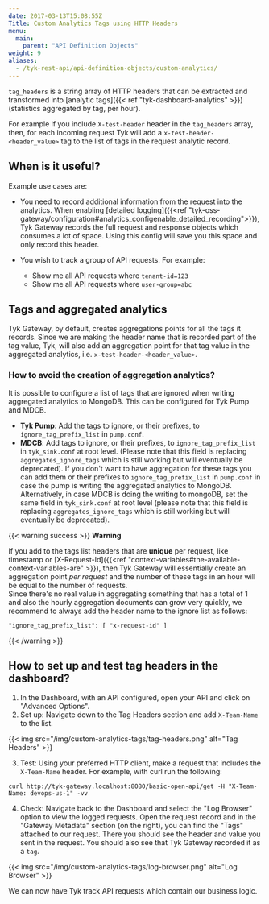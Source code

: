 ```yaml
---
date: 2017-03-13T15:08:55Z
Title: Custom Analytics Tags using HTTP Headers
menu:
  main:
    parent: "API Definition Objects"
weight: 9
aliases:
  - /tyk-rest-api/api-definition-objects/custom-analytics/
---
```


`tag_headers` is a string array of HTTP headers that can be extracted and transformed into [analytic tags]({{< ref "tyk-dashboard-analytics" >}})(statistics aggregated by tag, per hour).

For example if you include `X-test-header` header in the `tag_headers` array, then, for each incoming request Tyk will add a `x-test-header-<header_value>` tag to the list of tags in the request analytic record.

## When is it useful?

Example use cases are:

- You need to record additional information from the request into the analytics. When enabling [detailed logging]({{<ref "tyk-oss-gateway/configuration#analytics_configenable_detailed_recording">}}), Tyk Gateway records the full request and response objects which consumes a lot of space. Using this config will save you this space and only record this header.

- You wish to track a group of API requests. For example:

  - Show me all API requests where `tenant-id=123`
  - Show me all API requests where `user-group=abc`

## Tags and aggregated analytics

Tyk Gateway, by default, creates aggregations points for all the tags it records. Since we are making the header name that is recorded part of the tag value, Tyk, will also add an aggregation point for that tag value in the aggregated analytics, i.e. `x-test-header-<header_value>`.

### How to avoid the creation of aggregation analytics?

It is possible to configure a list of tags that are ignored when writing aggregated analytics to MongoDB. This can be configured for Tyk Pump and MDCB.

- **Tyk Pump**: Add the tags to ignore, or their prefixes, to `ignore_tag_prefix_list` in `pump.conf`.
- **MDCB**: Add tags to ignore, or their prefixes, to `ignore_tag_prefix_list` in `tyk_sink.conf` at root level. (Please note that this field is replacing `aggregates_ignore_tags` which is still working but will eventually be deprecated).
  If you don't want to have aggregation for these tags you can add them or their prefixes to `ignore_tag_prefix_list` in `pump.conf` in case the pump is writing the aggregated analytics to MongoDB. Alternatively, in case MDCB is doing the writing to mongoDB, set the same field in `tyk_sink.conf` at root level (please note that this field is replacing `aggregates_ignore_tags` which is still working but will eventually be deprecated).

{{< warning success >}}
**Warning**

If you add to the tags list headers that are **unique** per request, like timestamp or [X-Request-Id]({{<ref "context-variables#the-available-context-variables-are" >}}), then Tyk Gateway will essentially create an aggregation point _per request_ and the number of these tags in an hour will be equal to the number of requests.
<br/>
Since there's no real value in aggregating something that has a total of 1 and also the hourly aggregation documents can grow very quickly, we recommend to always add the header name to the ignore list as follows:

    "ignore_tag_prefix_list": [ "x-request-id" ]

{{< /warning >}}

## How to set up and test tag headers in the dashboard?

1. In the Dashboard, with an API configured, open your API and click on "Advanced Options".
2. Set up: Navigate down to the Tag Headers section and add `X-Team-Name` to the list.

{{< img src="/img/custom-analytics-tags/tag-headers.png" alt="Tag Headers" >}}

3. Test: Using your preferred HTTP client, make a request that includes the `X-Team-Name` header. For example, with curl run the following:

```curl
curl http://tyk-gateway.localhost:8080/basic-open-api/get -H "X-Team-Name: devops-us-1" -vv
```

4. Check: Navigate back to the Dashboard and select the "Log Browser" option to view the logged requests. Open the request record and in the "Gateway Metadata" section (on the right), you can find the "Tags" attached to our request. There you should see the header and value you sent in the request. You should also see that Tyk Gateway recorded it as a `tag`.

{{< img src="/img/custom-analytics-tags/log-browser.png" alt="Log Browser" >}}

We can now have Tyk track API requests which contain our business logic.
